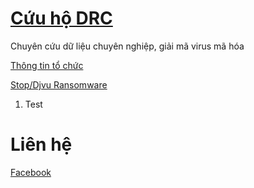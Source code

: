 # [**Cứu hộ DRC**](https://www.facebook.com/giaimaransomware)

Chuyên cứu dữ liệu chuyên nghiệp, giải mã virus mã hóa

[Thông tin tổ chức](https://tinnhiemmang.vn/danh-ba-tin-nhiem/cuu-ho-drc-1628756204)

[Stop/Djvu Ransomware](https://cuuhodrc.github.io/Websites/StopDjvu/index.html)

1. Test

# **Liên hệ**

[Facebook](https://www.facebook.com/giaimaransomware)


